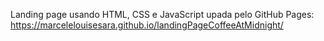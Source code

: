 Landing page usando HTML, CSS e JavaScript upada pelo GitHub Pages: https://marcelelouisesara.github.io/landingPageCoffeeAtMidnight/
